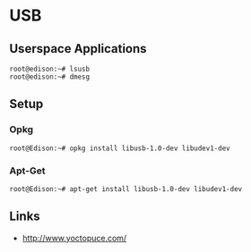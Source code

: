 USB
==

## Userspace Applications

    root@edison:~# lsusb
    root@edison:~# dmesg

## Setup
### Opkg

    root@Edison:~# opkg install libusb-1.0-dev libudev1-dev

### Apt-Get

    root@Edison:~# apt-get install libusb-1.0-dev libudev1-dev

## Links

- http://www.yoctopuce.com/